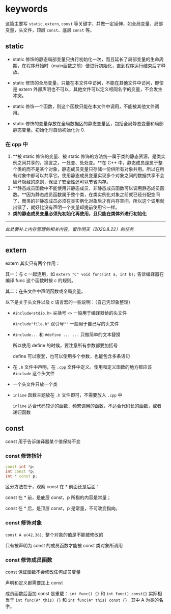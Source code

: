 # keywords

这篇主要写 `static`,  `extern`,  `const` 等关键字，并做一定延伸，如全局变量、局部变量，头文件，顶层 `const`、底层 `const` 等。

## static

-   static 修饰的静态局部变量只执行初始化一次，而且延长了局部变量的生命周期，在程序开始时（main函数之前）便进行初始化，直到程序运行结束后才释放。

-   static 修饰的全局变量，只能在本文件中访问，不能在其他文件中访问，即使是 extern 外部声明也不可以，其他文件可以定义相同名字的变量，不会发生冲突。

-   static 修饰一个函数，则这个函数只能在本文件中调用，不能被其他文件调用。

-   static 修饰的变量存放在全局数据区的静态变量区，包括全局静态变量和局部静态变量。初始化时自动初始化为 0.

### 在 cpp 中

1.  **被 static 修饰的变量、被 static 修饰的方法统一属于类的静态资源，是类实例之间共享的，换言之，一处变、处处变。**在 C++ 中，静态成员是属于整个类的而不是某个对象，静态成员变量只存储一份供所有对象共用。所以在所有对象中都可以共享它。使用静态成员变量实现多个对象之间的数据共享不会破坏隐藏的原则，保证了安全性还可以节省内存。
2.  **静态成员函数中不能使用非静态成员，非静态成员函数可以调用静态成员函数。**因为静态成员函数属于整个类，在类实例化对象之前就已经分配空间了，而类的非静态成员必须在类实例化对象后才有内存空间，所以这个调用就出错了，就好比没有声明一个变量却提前使用它一样。
3.  **类的静态成员变量必须先初始化再使用，且只能在类体外进行初始化**

---

*此处要补上内存管理的相关内容，留作明天（2020.8.22）的任务*

---





## extern

extern 其实只有两个作用：

其一：与 c 一起连用，如 `extern "C" void func(int a, int b);` 告诉编译器在编译 func 这个函数时按 c 的规则。

其二：在头文件中声明函数或全局变量。

以下是关于头文件以及 c 语言宏的一些说明：（自己凭印象整理）

-   `#include<stdio.h>` 尖括号 `<>` 一般用于编译器给的头文件

    `#include"file.h"` 双引号`""` 一般用于自己写的头文件

-   `#include...` 和 `#define ... ...` 只做简单的文本替换

    所以使用 define 的时候，要注意所有参数都要加括号

    define 可以嵌套，也可以使用多个参数，也能包含多条语句

-   在 `.h` 文件中声明，在 `.cpp` 文件中定义。使用和定义函数的地方都应该 `#include` 这个头文件

-   一个头文件只放一个类

-   `inline` 函数主题放在 `.h` 文件即可，不需要放入 `.cpp` 中

    `inline` 适合代码较少的函数，频繁调用的函数，不适合代码长的函数，或者递归函数



## const

const 用于告诉编译器某个值保持不变

### const 修饰指针

```cpp
const int *p;
int const *p;
int * const p;
```

区分方法在于，观察 const 在 * 前面还是后面：

const 在 * 前，是底层 const，p 所指的内容是常量；

const 在 * 后，是顶层 const，p 是常量，不可改变指向。

### const 修饰对象

`const A a(42,38);` 整个对象的值是不能被修改的

只有被声明为 const 的成员函数才能被 const 类对象所调用

### const 修饰成员函数

const 保证函数不会修改任何成员变量

声明和定义都需要加上 const 

成员函数后面加 const 是重载： `int func() {}` 和 `int func() const{}` 实际相当于 `int func(A* this) {}` 和 `int func(A* this) const {}` . 其中 A 为类的名字。